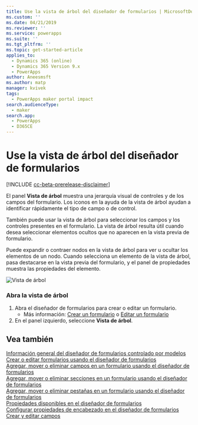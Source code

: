 ```yaml
---
title: Use la vista de árbol del diseñador de formularios | MicrosoftDocs
ms.custom: ''
ms.date: 04/21/2019
ms.reviewer: ''
ms.service: powerapps
ms.suite: ''
ms.tgt_pltfrm: ''
ms.topic: get-started-article
applies_to:
  - Dynamics 365 (online)
  - Dynamics 365 Version 9.x
  - PowerApps
author: Aneesmsft
ms.author: matp
manager: kvivek
tags:
  - PowerApps maker portal impact
search.audienceType:
  - maker
search.app:
  - PowerApps
  - D365CE
---
```


# <a name="using-the-tree-view-in-the-form-designer"></a>Use la vista de árbol del diseñador de formularios
[!INCLUDE [cc-beta-prerelease-disclaimer](../../includes/cc-beta-prerelease-disclaimer.md)]

El panel **Vista de árbol** muestra una jerarquía visual de controles y de los campos del formulario. Los iconos en la ayuda de la vista de árbol ayudan a identificar rápidamente el tipo de campo o de control. 

También puede usar la vista de árbol para seleccionar los campos y los controles presentes en el formulario. La vista de árbol resulta útil cuando desea seleccionar elementos ocultos que no aparecen en la vista previa de formulario. 

Puede expandir o contraer nodos en la vista de árbol para ver u ocultar los elementos de un nodo. Cuando selecciona un elemento de la vista de árbol, pasa destacarse en la vista previa del formulario, y el panel de propiedades muestra las propiedades del elemento. 

   ![Vista de árbol](media/tree-view.png)

### <a name="open-the-tree-view"></a>Abra la vista de árbol 
1. Abra el diseñador de formularios para crear o editar un formulario. 
    - Más información: [Crear un formulario](create-and-edit-forms.md#create-a-form) o [Editar un formulario](create-and-edit-forms.md#edit-a-form)
2. En el panel izquierdo, seleccione **Vista de árbol**.

## <a name="see-also"></a>Vea también
[Información general del diseñador de formularios controlado por modelos](form-designer-overview.md)  
[Crear o editar formularios usando el diseñador de formularios](create-and-edit-forms.md)  
[Agregar, mover o eliminar campos en un formulario usando el diseñador de formularios](add-move-or-delete-fields-on-form.md)  
[Agregar, mover o eliminar secciones en un formulario usando el diseñador de formularios](add-move-or-delete-sections-on-form.md)  
[Agregar, mover o eliminar pestañas en un formulario usando el diseñador de formularios](add-move-or-delete-tabs-on-form.md)  
[Propiedades disponibles en el diseñador de formularios](form-designer-properties.md)  
[Configurar propiedades de encabezado en el diseñador de formularios](form-designer-header-properties.md)   
[Crear y editar campos](../common-data-service/create-edit-field-portal.md)
